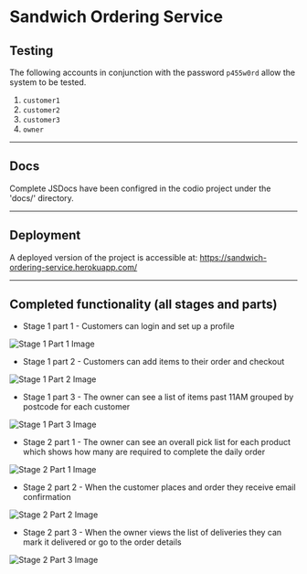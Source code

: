 # Sandwich Ordering Service

## Testing
The following accounts in conjunction with the password `p455w0rd` allow the system to be tested.
1. `customer1`
2. `customer2`
3. `customer3`
4. `owner`

---

## Docs
Complete JSDocs have been configred in the codio project under the 'docs/' directory.

---

## Deployment 
A deployed version of the project is accessible at: https://sandwich-ordering-service.herokuapp.com/

---

## Completed functionality (all stages and parts)

* Stage 1 part 1 - Customers can login and set up a profile

![Stage 1 Part 1 Image](https://i.imgur.com/wlCZgco.png)

* Stage 1 part 2 - Customers can add items to their order and checkout

![Stage 1 Part 2 Image](https://i.imgur.com/tzgT8qQ.png)

* Stage 1 part 3 - The owner can see a list of items past 11AM grouped by postcode for each customer

![Stage 1 Part 3 Image](https://i.imgur.com/UL0biff.png)

* Stage 2 part 1 - The owner can see an overall pick list for each product which shows how many are required to complete the daily order

![Stage 2 Part 1 Image](https://i.imgur.com/O4SCcmG.png)

* Stage 2 part 2 - When the customer places and order they receive email confirmation

![Stage 2 Part 2 Image](https://i.imgur.com/xFR9Ukc.png)

* Stage 2 part 3 - When the owner views the list of deliveries they can mark it delivered or go to the order details

![Stage 2 Part 3 Image](https://i.imgur.com/KkkDR89.png)

